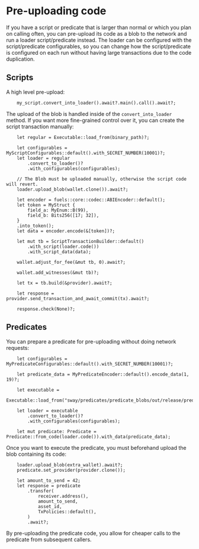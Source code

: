 # Pre-uploading code

If you have a script or predicate that is larger than normal or which you plan
on calling often, you can pre-upload its code as a blob to the network and run a
loader script/predicate instead. The loader can be configured with the
script/predicate configurables, so you can change how the script/predicate is
configured on each run without having large transactions due to the code
duplication.

## Scripts

A high level pre-upload:

```rust,ignore
    my_script.convert_into_loader().await?.main().call().await?;
```

The upload of the blob is handled inside of the `convert_into_loader` method. If you
want more fine-grained control over it, you can create the script transaction
manually:

```rust,ignore
    let regular = Executable::load_from(binary_path)?;

    let configurables = MyScriptConfigurables::default().with_SECRET_NUMBER(10001)?;
    let loader = regular
        .convert_to_loader()?
        .with_configurables(configurables);

    // The Blob must be uploaded manually, otherwise the script code will revert.
    loader.upload_blob(wallet.clone()).await?;

    let encoder = fuels::core::codec::ABIEncoder::default();
    let token = MyStruct {
        field_a: MyEnum::B(99),
        field_b: Bits256([17; 32]),
    }
    .into_token();
    let data = encoder.encode(&[token])?;

    let mut tb = ScriptTransactionBuilder::default()
        .with_script(loader.code())
        .with_script_data(data);

    wallet.adjust_for_fee(&mut tb, 0).await?;

    wallet.add_witnesses(&mut tb)?;

    let tx = tb.build(&provider).await?;

    let response = provider.send_transaction_and_await_commit(tx).await?;

    response.check(None)?;
```

## Predicates

You can prepare a predicate for pre-uploading without doing network requests:

```rust,ignore
    let configurables = MyPredicateConfigurables::default().with_SECRET_NUMBER(10001)?;

    let predicate_data = MyPredicateEncoder::default().encode_data(1, 19)?;

    let executable =
        Executable::load_from("sway/predicates/predicate_blobs/out/release/predicate_blobs.bin")?;

    let loader = executable
        .convert_to_loader()?
        .with_configurables(configurables);

    let mut predicate: Predicate = Predicate::from_code(loader.code()).with_data(predicate_data);
```

Once you want to execute the predicate, you must beforehand upload the blob
containing its code:

```rust,ignore
    loader.upload_blob(extra_wallet).await?;
    predicate.set_provider(provider.clone());

    let amount_to_send = 42;
    let response = predicate
        .transfer(
            receiver.address(),
            amount_to_send,
            asset_id,
            TxPolicies::default(),
        )
        .await?;
```

By pre-uploading the predicate code, you allow for cheaper calls to the predicate
from subsequent callers.
